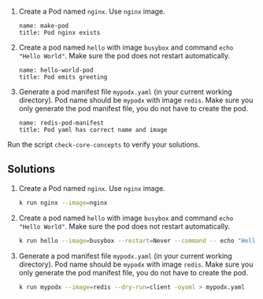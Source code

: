 
1. Create a Pod named `nginx`. Use `nginx` image.

    ```examiner:execute-test
    name: make-pod
    title: Pod nginx exists
    ```

1. Create a pod named `hello` with image `busybox` and command `echo "Hello World"`. Make sure the pod does not restart automatically.

    ```examiner:execute-test
    name: hello-world-pod
    title: Pod emits greeting
    ```

1. Generate a pod manifest file `mypodx.yaml` (in your current working directory). Pod name should be `mypodx` with image `redis`. Make sure you only generate the pod manifest file, you do not have to create the pod.

    ```examiner:execute-test
    name: redis-pod-manifest
    title: Pod yaml has correct name and image
    ```

Run the script `check-core-concepts` to verify your solutions.

## Solutions

1. Create a Pod named `nginx`. Use `nginx` image.

    ```bash
    k run nginx --image=nginx
    ```

1. Create a pod named `hello` with image `busybox` and command `echo "Hello World"`. Make sure the pod does not restart automatically.

    ```bash
    k run hello --image=busybox --restart=Never --command -- echo "Hello World"
    ```

1. Generate a pod manifest file `mypodx.yaml` (in your current working directory). Pod name should be `mypodx` with image `redis`. Make sure you only generate the pod manifest file, you do not have to create the pod.

    ```bash
    k run mypodx --image=redis --dry-run=client -oyaml > mypodx.yaml
    ```
